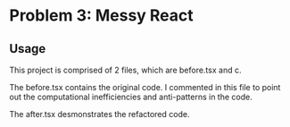 # Problem 3: Messy React

## Usage

This project is comprised of 2 files, which are before.tsx and c. 

The before.tsx contains the original code. I commented in this file to point out the computational inefficiencies and anti-patterns in the code.

The after.tsx desmonstrates the refactored code.